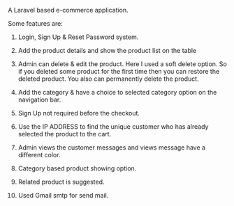 A Laravel based e-commerce application. 

Some features are:
1. Login, Sign Up & Reset Password system.

2. Add the product details and show the product list on the table

3. Admin can delete & edit the product. Here I used a soft delete option. So if you deleted some product for the first time then you can restore the deleted product. You also can permanently delete the product.

4. Add the category & have a choice to selected category option on the navigation bar.

5. Sign Up not required before the checkout. 

6. Use the IP ADDRESS to find the unique customer who has already selected the product to the cart.

7. Admin views the customer messages and views message have a different color.

8. Category based product showing option.

9. Related product is suggested. 

10. Used Gmail smtp for send mail.  
